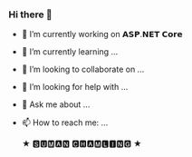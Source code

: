 ### Hi there 👋
 
- 🔭 I’m currently working on 𝗔𝗦𝗣.𝗡𝗘𝗧 𝗖𝗼𝗿𝗲
- 🌱 I’m currently learning ...
- 👯 I’m looking to collaborate on ...
- 🤔 I’m looking for help with ...
- 💬 Ask me about ...
- 📫 How to reach me: ...

  ★  🆂🆄🅼🅰🅽 🅲🅷🅰🅼🅻🅸🅽🅶 ★
